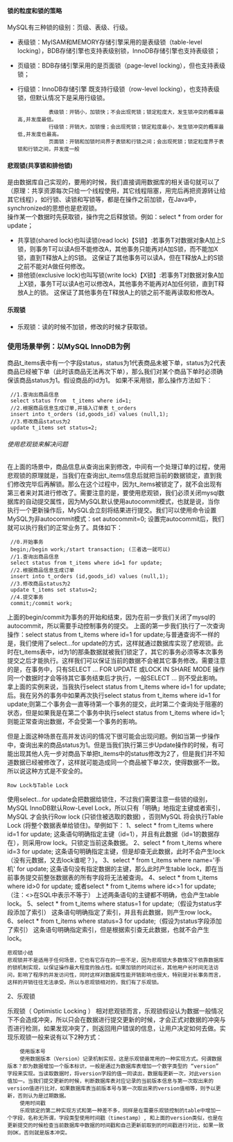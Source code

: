 #### 锁的粒度和锁的策略 
MySQL有三种锁的级别：页级、表级、行级。 
* 表级锁：MyISAM和MEMORY存储引擎采用的是表级锁（table-level locking），BDB存储引擎也支持表级别锁，InnoDB存储引擎也支持表级锁；
* 页级锁：BDB存储引擎采用的是页面锁（page-level locking），但也支持表级锁；
* 行级锁：InnoDB存储引擎 既支持行级锁（row-level locking），也支持表级锁，但默认情况下是采用行级锁。

                表级锁：开销小，加锁快；不会出现死锁；锁定粒度大，发生锁冲突的概率最高,并发度最低。
                行级锁：开销大，加锁慢；会出现死锁；锁定粒度最小，发生锁冲突的概率最低,并发度也最高。
                页面锁：开销和加锁时间界于表锁和行锁之间；会出现死锁；锁定粒度界于表锁和行锁之间，并发度一般

#### 悲观锁(共享锁和排他锁)
是由数据库自己实现的，要用的时候，我们直接调用数据库的相关语句就可以了（原理：共享资源每次只给一个线程使用，其它线程阻塞，用完后再把资源转让给其它线程），如行锁、读锁和写锁等，都是在操作之前加锁，在Java中，synchronized的思想也是悲观锁。<br/>
操作某一个数据时先获取锁，操作完之后释放锁。例如：select * from order for update； 
* 共享锁(shared lock)也叫读锁(read lock)【S锁】:若事务T对数据对象A加上S锁，则事务T可以读A但不能修改A，其他事务只能再对A加S锁，而不能加X锁，直到T释放A上的S锁。 这保证了其他事务可以读A，但在T释放A上的S锁之前不能对A做任何修改。
* 排他锁(exclusive lock)也叫写锁(write lock)【X锁】:若事务T对数据对象A加上X锁，事务T可以读A也可以修改A，其他事务不能再对A加任何锁，直到T释放A上的锁。 这保证了其他事务在T释放A上的锁之前不能再读取和修改A。

#### 乐观锁
* 乐观锁：读的时候不加锁，修改的时候才获取锁。



### 使用场景举例：以MySQL InnoDB为例
商品t_items表中有一个字段status，status为1代表商品未被下单，status为2代表商品已经被下单（此时该商品无法再次下单），那么我们对某个商品下单时必须确保该商品status为1。假设商品的id为1。 
如果不采用锁，那么操作方法如下：

     //1.查询出商品信息
     select status from  t_items where id=1;
     //2.根据商品信息生成订单,并插入订单表 t_orders 
     insert into t_orders (id,goods_id) values (null,1);
     //3.修改商品status为2
     update t_items set status=2;   
###### 使用悲观锁来解决问题
在上面的场景中，商品信息从查询出来到修改，中间有一个处理订单的过程，使用悲观锁的原理就是，当我们在查询出t_items信息后就把当前的数据锁定，直到我们修改完毕后再解锁。那么在这个过程中，因为t_items被锁定了，就不会出现有第三者来对其进行修改了。需要注意的是，要使用悲观锁，我们必须关闭mysql数据库的自动提交属性，因为MySQL默认使用autocommit模式，也就是说，当你执行一个更新操作后，MySQL会立刻将结果进行提交。我们可以使用命令设置MySQL为非autocommit模式：set autocommit=0; 
设置完autocommit后，我们就可以执行我们的正常业务了。具体如下：

     //0.开始事务
     begin;/begin work;/start transaction; (三者选一就可以)
     //1.查询出商品信息
     select status from t_items where id=1 for update;
     //2.根据商品信息生成订单
     insert into t_orders (id,goods_id) values (null,1);
     //3.修改商品status为2
     update t_items set status=2;
     //4.提交事务
     commit;/commit work;
上面的begin/commit为事务的开始和结束，因为在前一步我们关闭了mysql的autocommit，所以需要手动控制事务的提交。 
上面的第一步我们执行了一次查询操作：select status from t_items where id=1 for update;与普通查询不一样的是，我们使用了select…for update的方式，这样就通过数据库实现了悲观锁。此时在t_items表中，id为1的那条数据就被我们锁定了，其它的事务必须等本次事务提交之后才能执行。这样我们可以保证当前的数据不会被其它事务修改。需要注意的是，在事务中，只有SELECT ... FOR UPDATE 或LOCK IN SHARE MODE 操作同一个数据时才会等待其它事务结束后才执行，一般SELECT ... 则不受此影响。拿上面的实例来说，当我执行select status from t_items where id=1 for update;后。我在另外的事务中如果再次执行select status from t_items where id=1 for update;则第二个事务会一直等待第一个事务的提交，此时第二个查询处于阻塞的状态，但是如果我是在第二个事务中执行select status from t_items where id=1;则能正常查询出数据，不会受第一个事务的影响。

但是上面这种场景在高并发访问的情况下很可能会出现问题。例如当第一步操作中，查询出来的商品status为1。但是当我们执行第三步Update操作的时候，有可能出现其他人先一步对商品下单把t_items中的status修改为2了，但是我们并不知道数据已经被修改了，这样就可能造成同一个商品被下单2次，使得数据不一致。所以说这种方式是不安全的。

    Row Lock与Table Lock

使用select…for update会把数据给锁住，不过我们需要注意一些锁的级别，MySQL InnoDB默认Row-Level Lock，所以只有「明确」地指定主键或者索引，MySQL 才会执行Row lock (只锁住被选取的数据) ，否则MySQL 将会执行Table Lock (将整个数据表单给锁住)。举例如下： 
1、select * from t_items where id=1 for update; 
这条语句明确指定主键（id=1），并且有此数据（id=1的数据存在），则采用row lock。只锁定当前这条数据。 
2、select * from t_items where id=3 for update; 
这条语句明确指定主键，但是却查无此数据，此时不会产生lock（没有元数据，又去lock谁呢？）。 
3、select * from t_items where name='手机' for update; 
这条语句没有指定数据的主键，那么此时产生table lock，即在当前事务提交前整张数据表的所有字段将无法被查询。 
4、select * from t_items where id>0 for update; 或者select * from t_items where id<>1 for update;（注：<>在SQL中表示不等于） 
上述两条语句的主键都不明确，也会产生table lock。 
5、select * from t_items where status=1 for update;（假设为status字段添加了索引） 
这条语句明确指定了索引，并且有此数据，则产生row lock。 
6、select * from t_items where status=3 for update;（假设为status字段添加了索引） 
这条语句明确指定索引，但是根据索引查无此数据，也就不会产生lock。

    悲观锁小结 
    悲观锁并不是适用于任何场景，它也有它存在的一些不足，因为悲观锁大多数情况下依靠数据库的锁机制实现，以保证操作最大程度的独占性。如果加锁的时间过长，其他用户长时间无法访问，影响了程序的并发访问性，同时这样对数据库性能开销影响也很大，特别是对长事务而言，这样的开销往往无法承受。所以与悲观锁相对的，我们有了乐观锁。

2、乐观锁

乐观锁（ Optimistic Locking ） 相对悲观锁而言，乐观锁假设认为数据一般情况下不会造成冲突，所以只会在数据进行提交更新的时候，才会正式对数据的冲突与否进行检测，如果发现冲突了，则返回用户错误的信息，让用户决定如何去做。实现乐观锁一般来说有以下2种方式：

        使用版本号 
        使用数据版本（Version）记录机制实现，这是乐观锁最常用的一种实现方式。何谓数据版本？即为数据增加一个版本标识，一般是通过为数据库表增加一个数字类型的 “version” 字段来实现。当读取数据时，将version字段的值一同读出，数据每更新一次，对此version值加一。当我们提交更新的时候，判断数据库表对应记录的当前版本信息与第一次取出来的version值进行比对，如果数据库表当前版本号与第一次取出来的version值相等，则予以更新，否则认为是过期数据。
        使用时间戳 
        乐观锁定的第二种实现方式和第一种差不多，同样是在需要乐观锁控制的table中增加一个字段，名称无所谓，字段类型使用时间戳（timestamp）, 和上面的version类似，也是在更新提交的时候检查当前数据库中数据的时间戳和自己更新前取到的时间戳进行对比，如果一致则OK，否则就是版本冲突。

